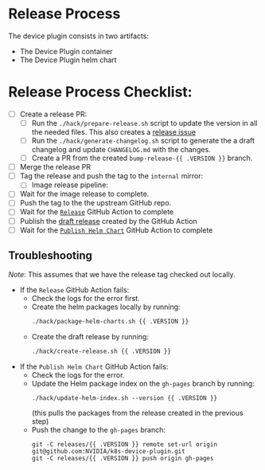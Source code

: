 # Release Process

The device plugin consists in two artifacts:
- The Device Plugin container
- The Device Plugin helm chart

# Release Process Checklist:
- [ ] Create a release PR:
    - [ ] Run the `./hack/prepare-release.sh` script to update the version in all the needed files. This also creates a [release issue](https://github.com/NVIDIA/cloud-native-team/issues?q=is%3Aissue+is%3Aopen+label%3Arelease)
    - [ ] Run the `./hack/generate-changelog.sh` script to generate the a draft changelog and update `CHANGELOG.md` with the changes.
    - [ ] Create a PR from the created `bump-release-{{ .VERSION }}` branch.
- [ ] Merge the release PR
- [ ] Tag the release and push the tag to the `internal` mirror:
    - [ ] Image release pipeline:
- [ ] Wait for the image release to complete.
- [ ] Push the tag to the the upstream GitHub repo.
- [ ] Wait for the [`Release`](https://github.com/NVIDIA/k8s-device-plugin/actions/workflows/release.yaml) GitHub Action to complete
- [ ] Publish the [draft release](https://github.com/NVIDIA/k8s-device-plugin/releases) created by the GitHub Action
- [ ] Wait for the [`Publish Helm Chart`](https://github.com/NVIDIA/k8s-device-plugin/actions/workflows/helm.yaml) GitHub Action to complete

## Troubleshooting

*Note*: This assumes that we have the release tag checked out locally.

- If the `Release` GitHub Action fails:
    - Check the logs for the error first.
    - Create the helm packages locally by running:
      ```bash
      ./hack/package-helm-charts.sh {{ .VERSION }}
      ```
    - Create the draft release by running:
      ```bash
      ./hack/create-release.sh {{ .VERSION }}
      ```
- If the `Publish Helm Chart` GitHub Action fails:
    - Check the logs for the error.
    - Update the Helm package index on the `gh-pages` branch by running:
      ```
      ./hack/update-helm-index.sh --version {{ .VERSION }}
      ```
      (this pulls the packages from the release created in the previous step)
    - Push the change to the `gh-pages` branch:
      ```
      git -C releases/{{ .VERSION }} remote set-url origin git@github.com:NVIDIA/k8s-device-plugin.git
      git -C releases/{{ .VERSION }} push origin gh-pages
      ```
